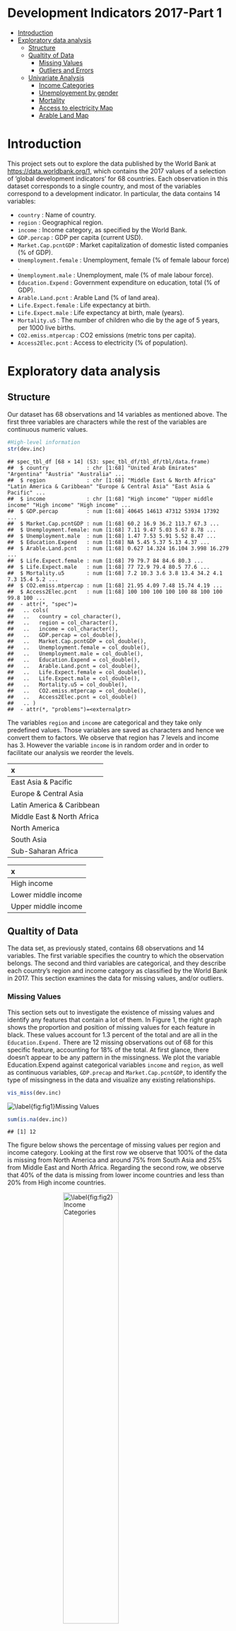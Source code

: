 Development Indicators 2017-Part 1
================

-   <a href="#introduction" id="toc-introduction">Introduction</a>
-   <a href="#exploratory-data-analysis"
    id="toc-exploratory-data-analysis">Exploratory data analysis</a>
    -   <a href="#structure" id="toc-structure">Structure</a>
    -   <a href="#qualtity-of-data" id="toc-qualtity-of-data">Qualtity of
        Data</a>
        -   <a href="#missing-values" id="toc-missing-values">Missing Values</a>
        -   <a href="#outliers-and-errors" id="toc-outliers-and-errors">Outliers and
            Errors</a>
    -   <a href="#univariate-analysis" id="toc-univariate-analysis">Univariate
        Analysis</a>
        -   <a href="#income-categories" id="toc-income-categories">Income
            Categories</a>
        -   <a href="#unemployement-by-gender"
            id="toc-unemployement-by-gender">Unemployement by gender</a>
        -   <a href="#mortality" id="toc-mortality">Mortality</a>
        -   <a href="#access-to-electricity-map"
            id="toc-access-to-electricity-map">Access to electricity Map</a>
        -   <a href="#arable-land-map" id="toc-arable-land-map">Arable Land Map</a>

# Introduction

This project sets out to explore the data published by the World Bank at
<https://data.worldbank.org/1>, which contains the 2017 values of a
selection of ‘global development indicators’ for 68 countries. Each
observation in this dataset corresponds to a single country, and most of
the variables correspond to a development indicator. In particular, the
data contains 14 variables:

-   `country` : Name of country.
-   `region` : Geographical region.
-   `income` : Income category, as specified by the World Bank.
-   `GDP.percap` : GDP per capita (current USD).
-   `Market.Cap.pcntGDP` : Market capitalization of domestic listed
    companies (% of GDP).
-   `Unemployment.female` : Unemployment, female (% of female labour
    force) .
-   `Unemployment.male` : Unemployment, male (% of male labour force).
-   `Education.Expend` : Government expenditure on education, total (%
    of GDP).
-   `Arable.Land.pcnt` : Arable Land (% of land area).
-   `Life.Expect.female` : Life expectancy at birth.
-   `Life.Expect.male` : Life expectancy at birth, male (years).
-   `Mortality.u5` : The number of children who die by the age of 5
    years, per 1000 live births.
-   `CO2.emiss.mtpercap` : CO2 emissions (metric tons per capita).
-   `Access2Elec.pcnt` : Access to electricity (% of population).

# Exploratory data analysis

## Structure

Our dataset has 68 observations and 14 variables as mentioned above. The
first three variables are characters while the rest of the variables are
continuous numeric values.

``` r
#High-level information
str(dev.inc)
```

    ## spec_tbl_df [68 × 14] (S3: spec_tbl_df/tbl_df/tbl/data.frame)
    ##  $ country            : chr [1:68] "United Arab Emirates" "Argentina" "Austria" "Australia" ...
    ##  $ region             : chr [1:68] "Middle East & North Africa" "Latin America & Caribbean" "Europe & Central Asia" "East Asia & Pacific" ...
    ##  $ income             : chr [1:68] "High income" "Upper middle income" "High income" "High income" ...
    ##  $ GDP.percap         : num [1:68] 40645 14613 47312 53934 17392 ...
    ##  $ Market.Cap.pcntGDP : num [1:68] 60.2 16.9 36.2 113.7 67.3 ...
    ##  $ Unemployment.female: num [1:68] 7.11 9.47 5.03 5.67 8.78 ...
    ##  $ Unemployment.male  : num [1:68] 1.47 7.53 5.91 5.52 8.47 ...
    ##  $ Education.Expend   : num [1:68] NA 5.45 5.37 5.13 4.37 ...
    ##  $ Arable.Land.pcnt   : num [1:68] 0.627 14.324 16.104 3.998 16.279 ...
    ##  $ Life.Expect.female : num [1:68] 79 79.7 84 84.6 80.3 ...
    ##  $ Life.Expect.male   : num [1:68] 77 72.9 79.4 80.5 77.6 ...
    ##  $ Mortality.u5       : num [1:68] 7.2 10.3 3.6 3.8 13.4 34.2 4.1 7.3 15.4 5.2 ...
    ##  $ CO2.emiss.mtpercap : num [1:68] 21.95 4.09 7.48 15.74 4.19 ...
    ##  $ Access2Elec.pcnt   : num [1:68] 100 100 100 100 100 88 100 100 99.8 100 ...
    ##  - attr(*, "spec")=
    ##   .. cols(
    ##   ..   country = col_character(),
    ##   ..   region = col_character(),
    ##   ..   income = col_character(),
    ##   ..   GDP.percap = col_double(),
    ##   ..   Market.Cap.pcntGDP = col_double(),
    ##   ..   Unemployment.female = col_double(),
    ##   ..   Unemployment.male = col_double(),
    ##   ..   Education.Expend = col_double(),
    ##   ..   Arable.Land.pcnt = col_double(),
    ##   ..   Life.Expect.female = col_double(),
    ##   ..   Life.Expect.male = col_double(),
    ##   ..   Mortality.u5 = col_double(),
    ##   ..   CO2.emiss.mtpercap = col_double(),
    ##   ..   Access2Elec.pcnt = col_double()
    ##   .. )
    ##  - attr(*, "problems")=<externalptr>

The variables `region` and `income` are categorical and they take only
predefined values. Those variables are saved as characters and hence we
convert them to factors. We observe that region has 7 levels and income
has 3. However the variable `income` is in random order and in order to
facilitate our analysis we reorder the levels.  
<table>
<thead>
<tr>
<th style="text-align:left;">
x
</th>
</tr>
</thead>
<tbody>
<tr>
<td style="text-align:left;">
East Asia & Pacific
</td>
</tr>
<tr>
<td style="text-align:left;">
Europe & Central Asia
</td>
</tr>
<tr>
<td style="text-align:left;">
Latin America & Caribbean
</td>
</tr>
<tr>
<td style="text-align:left;">
Middle East & North Africa
</td>
</tr>
<tr>
<td style="text-align:left;">
North America
</td>
</tr>
<tr>
<td style="text-align:left;">
South Asia
</td>
</tr>
<tr>
<td style="text-align:left;">
Sub-Saharan Africa
</td>
</tr>
</tbody>
</table>
<table>
<thead>
<tr>
<th style="text-align:left;">
x
</th>
</tr>
</thead>
<tbody>
<tr>
<td style="text-align:left;">
High income
</td>
</tr>
<tr>
<td style="text-align:left;">
Lower middle income
</td>
</tr>
<tr>
<td style="text-align:left;">
Upper middle income
</td>
</tr>
</tbody>
</table>

## Qualtity of Data

The data set, as previously stated, contains 68 observations and 14
variables. The first variable specifies the country to which the
observation belongs. The second and third variables are categorical, and
they describe each country’s region and income category as classified by
the World Bank in 2017. This section examines the data for missing
values, and/or outliers.

### Missing Values

This section sets out to investigate the existence of missing values and
identify any features that contain a lot of them. In Figure 1, the right
graph shows the proportion and position of missing values for each
feature in black. These values account for 1.3 percent of the total and
are all in the `Education.Expend.` There are 12 missing observations out
of 68 for this specific feature, accounting for 18% of the total. At
first glance, there doesn’t appear to be any pattern in the missingness.
We plot the variable Education.Expend against categorical variables
`income` and `region`, as well as continuous variables, `GDP.precap` and
`Market.Cap.pcntGDP`, to identify the type of missingness in the data
and visualize any existing relationships.

``` r
vis_miss(dev.inc)
```

<img src="Development-Indicators-2017-Visualisation-Report_files/figure-gfm/Fig1-1.png" title="\label{fig:fig1}Missing Values" alt="\label{fig:fig1}Missing Values" style="display: block; margin: auto;" />

``` r
sum(is.na(dev.inc))
```

    ## [1] 12

The figure below shows the percentage of missing values per region and
income category. Looking at the first row we observe that 100% of the
data is missing from North America and around 75% from South Asia and
25% from Middle East and North Africa. Regarding the second row, we
observe that 40% of the data is missing from lower income countries and
less than 20% from High income countries.

<img src="Development-Indicators-2017-Visualisation-Report_files/figure-gfm/Fig2-1.png" title="\label{fig:fig2} Income Categories" alt="\label{fig:fig2} Income Categories" width="50%" style="display: block; margin: auto;" /><img src="Development-Indicators-2017-Visualisation-Report_files/figure-gfm/Fig2-2.png" title="\label{fig:fig2} Income Categories" alt="\label{fig:fig2} Income Categories" width="50%" style="display: block; margin: auto;" />

The graph below shows the variable `Education.Expend` plotted againts
`GDP.precap` and `Market.Cap.pcntGDP` by region and income.The missing
values are shown as red dots near the bottom of each panel. We can see
that the missing values exist across the whole range in both of the
graphs and the distribution is similar to the one of the none missing
observations .In particular, in the first graph it can be seen that some
values are clustered in the lower range of GDP. In the second graph, the
missing values are uniformly distributed acrros the x-axis.

<img src="Development-Indicators-2017-Visualisation-Report_files/figure-gfm/Fig3-1.png" title="\label{fig:fig3} Missing Values" alt="\label{fig:fig3} Missing Values" style="display: block; margin: auto;" /><img src="Development-Indicators-2017-Visualisation-Report_files/figure-gfm/Fig3-2.png" title="\label{fig:fig3} Missing Values" alt="\label{fig:fig3} Missing Values" style="display: block; margin: auto;" />

The table below illustrates the missing values grouped per region. The
first column shows the region, the second column shows the missing
variable the third column show the number of missing values and the last
column shows the percentages of missing values per region. We can see
that there isn’t any data about education expenditure for North America,
while 1/3 of the data is missing for South Asia. In addition, 36% and 20
% of values are missing for the Middle East & North Africa and
Sub-Saharan Africa respectfully.
<table>
<thead>
<tr>
<th style="text-align:left;">
region
</th>
<th style="text-align:left;">
variable
</th>
<th style="text-align:right;">
n_miss
</th>
<th style="text-align:right;">
pct_miss
</th>
</tr>
</thead>
<tbody>
<tr>
<td style="text-align:left;">
Middle East & North Africa
</td>
<td style="text-align:left;">
Education.Expend
</td>
<td style="text-align:right;">
5
</td>
<td style="text-align:right;">
35.714286
</td>
</tr>
<tr>
<td style="text-align:left;">
Latin America & Caribbean
</td>
<td style="text-align:left;">
Education.Expend
</td>
<td style="text-align:right;">
0
</td>
<td style="text-align:right;">
0.000000
</td>
</tr>
<tr>
<td style="text-align:left;">
Europe & Central Asia
</td>
<td style="text-align:left;">
Education.Expend
</td>
<td style="text-align:right;">
1
</td>
<td style="text-align:right;">
4.545454
</td>
</tr>
<tr>
<td style="text-align:left;">
East Asia & Pacific
</td>
<td style="text-align:left;">
Education.Expend
</td>
<td style="text-align:right;">
1
</td>
<td style="text-align:right;">
8.333333
</td>
</tr>
<tr>
<td style="text-align:left;">
South Asia
</td>
<td style="text-align:left;">
Education.Expend
</td>
<td style="text-align:right;">
2
</td>
<td style="text-align:right;">
66.666667
</td>
</tr>
<tr>
<td style="text-align:left;">
North America
</td>
<td style="text-align:left;">
Education.Expend
</td>
<td style="text-align:right;">
2
</td>
<td style="text-align:right;">
100.000000
</td>
</tr>
<tr>
<td style="text-align:left;">
Sub-Saharan Africa
</td>
<td style="text-align:left;">
Education.Expend
</td>
<td style="text-align:right;">
1
</td>
<td style="text-align:right;">
20.000000
</td>
</tr>
</tbody>
</table>

Similarly, the table below shows the missing values grouped per income
category.The table is similar to the above with the difference that the
first column shows the income. We observe that approximately the same
number of data is missing from low income and high income countries,
however the number of countries in the low income category is smaller
than the high income and as a result the proportion of missing values is
bigger.

<table>
<thead>
<tr>
<th style="text-align:left;">
income
</th>
<th style="text-align:left;">
variable
</th>
<th style="text-align:right;">
n_miss
</th>
<th style="text-align:right;">
pct_miss
</th>
</tr>
</thead>
<tbody>
<tr>
<td style="text-align:left;">
High income
</td>
<td style="text-align:left;">
Education.Expend
</td>
<td style="text-align:right;">
5
</td>
<td style="text-align:right;">
15.15152
</td>
</tr>
<tr>
<td style="text-align:left;">
Upper middle income
</td>
<td style="text-align:left;">
Education.Expend
</td>
<td style="text-align:right;">
1
</td>
<td style="text-align:right;">
5.00000
</td>
</tr>
<tr>
<td style="text-align:left;">
Lower middle income
</td>
<td style="text-align:left;">
Education.Expend
</td>
<td style="text-align:right;">
6
</td>
<td style="text-align:right;">
40.00000
</td>
</tr>
</tbody>
</table>

Those observations indicate that MCAR (Missing completely at random)
does not apply to this variable, and we would need to consider the
missing data to be either MAR or MNAR. MAR (Missing at random) assumes
that we can predict the missing value based on the rest of the data.By
conditioning on income, we can find that the resulting univariate
distributions (for each of the other variables) appear similar for those
observations for which ed.exp is missing as for those for which it is
not. Hence, missingness appears to be explained by an observed variable
(income), and not an unobserved variable. This suggests MAR more
appropriate than MNAR.

We chose to drop the column Education Expenditure, as we lack all data
for North America and a significant proportion of South Asia.

``` r
#Select Education.Expend and remove rows containing NA
ed.exp<-dev.inc %>%select(country,Education.Expend) %>% na.omit
#Remove Education Expenditure
dev.inc<-dev.inc %>%select(-Education.Expend)
#Select Numeric Data
num.data<-dev.inc %>% 
  select_if(is.numeric)
```

### Outliers and Errors

Next, we move on finding outliers.The below figure shows the box plots
for each numeric variable in the data set. The red points are the
outliers. We can see that all the variables have some observations that
deviate from the rest, but they are not out of bounds (for example
negative or above a normal range) and they make logical sense. This is
expected as those variables describe unique development indicators in
which some countries perform worse or better.

Note: Boxplots aren’t always appropriate for detecting outliers,
particularly if the variables distribution is higly skewed.If we had
noticed some anomalous data we would be worth to choose to investigate
further by visualizing histograms and parfoming the IQR method.
<img src="Development-Indicators-2017-Visualisation-Report_files/figure-gfm/Fig4-1.png" title="\label{fig:fig4} Boxplots" alt="\label{fig:fig4} Boxplots" style="display: block; margin: auto;" />
\# Exploration of the univariate and multivariate distribution Up until
now we investigate the structure and quality of the data. The following
section presents a brief exploration of the univariate and multivariate
distribution of the data.

## Univariate Analysis

For the univariate analysis we’re to investigate the distribution of the
categorical and numerical variables. The bellow figure shows the number
of variables in each category on the left plot, the violin plots of the
numerical variables on the centre plot, and the histogram of education
expenditure on the right plot. We notice that a lot of countries are
classified as high income, followed by upper middle income. and the
majority are located in Europe and South Asia and the Middle East and
North Africa.

<img src="Development-Indicators-2017-Visualisation-Report_files/figure-gfm/Fig5,-1.png" title="\label{fig:fig5} Distribution of categorical variables" alt="\label{fig:fig5} Distribution of categorical variables" style="display: block; margin: auto;" />
The next table shows the summary statistics of each variable. It’s
interesting to note that for the variable GPD per capital, the
difference between the mean and the median is quite significant. This
caused by the countries with the highest GDPs.

    ##    GDP.percap     Market.Cap.pcntGDP Unemployment.female Unemployment.male
    ##  Min.   :  1564   Min.   :  0.2076   Min.   : 0.639      Min.   : 0.062   
    ##  1st Qu.:  5482   1st Qu.: 24.1902   1st Qu.: 4.198      1st Qu.: 3.708   
    ##  Median : 13747   Median : 46.6438   Median : 6.069      Median : 5.359   
    ##  Mean   : 22719   Mean   : 64.3540   Mean   : 8.844      Mean   : 6.556   
    ##  3rd Qu.: 38737   3rd Qu.: 82.6290   3rd Qu.:10.940      3rd Qu.: 8.414   
    ##  Max.   :109921   Max.   :322.7110   Max.   :29.283      Max.   :25.220   
    ##  Arable.Land.pcnt  Life.Expect.female Life.Expect.male  Mortality.u5    
    ##  Min.   : 0.2239   Min.   :54.84      Min.   :53.09    Min.   :  2.400  
    ##  1st Qu.: 4.2209   1st Qu.:77.59      1st Qu.:71.99    1st Qu.:  4.275  
    ##  Median :11.8564   Median :79.94      Median :75.00    Median :  8.000  
    ##  Mean   :15.8681   Mean   :79.23      Mean   :74.29    Mean   : 14.359  
    ##  3rd Qu.:23.0358   3rd Qu.:83.90      3rd Qu.:78.92    3rd Qu.: 15.250  
    ##  Max.   :59.5938   Max.   :87.26      Max.   :81.60    Max.   :122.500  
    ##  CO2.emiss.mtpercap Access2Elec.pcnt
    ##  Min.   : 0.4248    Min.   : 52.50  
    ##  1st Qu.: 2.4907    1st Qu.: 99.68  
    ##  Median : 4.7417    Median :100.00  
    ##  Mean   : 6.6313    Mean   : 96.52  
    ##  3rd Qu.: 8.1760    3rd Qu.:100.00  
    ##  Max.   :32.1794    Max.   :100.00

Next,the figure below shows the violin plots for the numeric variables.
Except for the variables describing life expectancy, all of the numeric
variable distributions are positively skewed. Life expectancy appears to
have a bimodal distribution, as evidenced by the presence of two peaks.
Most of the observations for the variable Access to Electricity Access
to Electricity are gathered around 100%, with a portion of them ranging
between 50% and 100%. Finally, the distribution of Education Expenditure
is nearly normal, with two outliers on the right.
<img src="Development-Indicators-2017-Visualisation-Report_files/figure-gfm/Fig6-1.png" title="\label{fig:fig6} Distribution of numerical variables" alt="\label{fig:fig6} Distribution of numerical variables" style="display: block; margin: auto;" />
Finally we’re going to look into the distribution of Education
Expenditure.%. The distribution is close to normal, and there are two
outliers on the right.
<img src="Development-Indicators-2017-Visualisation-Report_files/figure-gfm/Fig7-1.png" title="\label{fig:fig6} Distribution of numerical variables" alt="\label{fig:fig6} Distribution of numerical variables" style="display: block; margin: auto;" />
\## Multivariate Analysis The figure below is visual representation of
the multivariate correlation structure and their significance levels.
The heatmap shows the pairwise Pearson correlation coefficients between
the variables. The variables which do not have a significant correlation
are left blank. We observe that:

-   Mortality has a very high negative correlation with access to
    electricity and lives expectancy of both genders.
-   Arable Land is not strongly correlated with any other variable.
-   Unemployment rate for males and females are strongly correlated with
    each other.
-   CO2 consumption has a moderate positive correlation with GDP per cap
    while GDP per capita has a moderate positive correlation with life
    expectancy.
-   Live expectancy for both genders are very highly positively
    correlated with each other and access to electricity.

<img src="Development-Indicators-2017-Visualisation-Report_files/figure-gfm/Fig8-1.png" title="\label{fig:fig8} Distribution of numerical variables " alt="\label{fig:fig8} Distribution of numerical variables " style="display: block; margin: auto;" />
Based on the observations above, we are going to investigate the
relationship between the variables that display strong correlations. In
particular, we’re going to investigate:

-   Income Categories and the relationship with GDP per capita (current
    USD) and market capitalization of domestic listed companies (% of
    GDP).Moreover we’re going to look at the number of countries in each
    income category for each section and display the maps that show the
    GDP per capita and Market Cap globally for each country.
-   CO2 consumption per capita and the relationship with GDP per capita
    and income categories.
-   Unemployment rate by gender for each country and region. In addition
    we’re going to explore how it’s related to income categories and GDP
    per capita.
-   Life expectancy by gender for each country and region. In addition
    we’re going to explore how it’s related to GDP per capita and Market
    Cap.
-   Mortality and the relationship with female life expectancy and
    access to electricity.
-   Percentage of access to electicity globally for each country.
-   Arable land globally for each country.
-   Education Expenditure globally for each country.

### Income Categories

First, we are going to explore the relationship between income
categories, GDP per capita (current USD) and market capitalization of
domestic listed companies (% of GDP).
<table>
<thead>
<tr>
<th style="text-align:left;">
income
</th>
<th style="text-align:right;">
maxGDP
</th>
<th style="text-align:right;">
minGDP
</th>
<th style="text-align:right;">
maxMarketCap
</th>
<th style="text-align:right;">
minMarketCap
</th>
</tr>
</thead>
<tbody>
<tr>
<td style="text-align:left;">
Lower middle income
</td>
<td style="text-align:right;">
5520.315
</td>
<td style="text-align:right;">
1563.768
</td>
<td style="text-align:right;">
96.39883
</td>
<td style="text-align:right;">
0.2076133
</td>
</tr>
<tr>
<td style="text-align:left;">
Upper middle income
</td>
<td style="text-align:right;">
15146.409
</td>
<td style="text-align:right;">
4231.518
</td>
<td style="text-align:right;">
322.71098
</td>
<td style="text-align:right;">
4.9751435
</td>
</tr>
<tr>
<td style="text-align:left;">
High income
</td>
<td style="text-align:right;">
109921.031
</td>
<td style="text-align:right;">
13629.290
</td>
<td style="text-align:right;">
239.39652
</td>
<td style="text-align:right;">
12.3405769
</td>
</tr>
</tbody>
</table>
The figure below displays the relationship between GDP per capita and
Market cap for each income category.We observe the relationship is
linear and because of South Africa’s Market Cap the trending line is
curved at the end.
<img src="Development-Indicators-2017-Visualisation-Report_files/figure-gfm/Fig9-1.png" title="\label{fig:fig9} Number of countries in Income Categories" alt="\label{fig:fig9} Number of countries in Income Categories" style="display: block; margin: auto;" />
The figure below provides a breakdown of the number of counties in each
category for each region. We observe that all countries are categorized
as high income in North America and lower middle income in South Asia.It
can be seen that there is there is no country in the high income
category in Sub-Saharan Africa and in contrast there is no country
categorized as lower middle income in Latin America & Caribbean and
North America.Finally, in all the other regions there are countries
categorized in all income levels.The majority of the countries in Europe
and Central Asia are in the high income category whereas there is only 1
country is in the lower middle income, which in the next code section we
find is Ukraine.In addition, in the Middle East & North Africa we see
some inequality as countries are either in the highest or lower category
with only two in the middle. Finally, in East Asia& Pacific, countries
are spread more equally.
<img src="Development-Indicators-2017-Visualisation-Report_files/figure-gfm/Fig10-1.png" title="\label{fig:fig10} Number of countries in Income Categories" alt="\label{fig:fig10} Number of countries in Income Categories" style="display: block; margin: auto;" />
We’re going to filter the data to investigate which country in Europe
and Central Asia is in the lower income category.
<table>
<thead>
<tr>
<th style="text-align:left;">
country
</th>
<th style="text-align:left;">
region
</th>
<th style="text-align:left;">
income
</th>
</tr>
</thead>
<tbody>
<tr>
<td style="text-align:left;">
Ukraine
</td>
<td style="text-align:left;">
Europe & Central Asia
</td>
<td style="text-align:left;">
Lower middle income
</td>
</tr>
</tbody>
</table>

This map shows the GDP per capita and Market Capitalisations in every
country globally.
<img src="Development-Indicators-2017-Visualisation-Report_files/figure-gfm/Fig11-1.png" style="display: block; margin: auto;" /><img src="Development-Indicators-2017-Visualisation-Report_files/figure-gfm/Fig11-2.png" style="display: block; margin: auto;" />
\### CO2 and income

The first plot shows a violin plot of CO2 emissions per income category.
We can see that the mean CO2 consumption doesn’t differ a lot between
different categories, but as we move up the categories, the range of the
distirbution increases. The second graph shows the relationship between
CO2, GDP per capita, and income category. The coloured dashed lines show
the mean value of CO2 emissions for each income category. The countries
in the high-income category produce the most CO2 emissions. There are
nine countries producing more than 15 metric tons per capita, whilst
most of the countries’ emissions stay below 10 tons per capita. These
graphs also give us the opportunity to see how GDP per capita is
distributed in each income category. While the observations in the upper
and lower income categories cover a narrow range and are gathered below
20,000 dollars, the values in the high-income category are more
dispersed and cover a range that is more than triple that of the other
two categories.The curve increases gradually until about 12 tons/capita
and shows that as GPD increases, CO2 emissions increase at a slower
rate.
<img src="Development-Indicators-2017-Visualisation-Report_files/figure-gfm/unnamed-chunk-10-1.png" style="display: block; margin: auto;" />

    ## `geom_smooth()` using formula 'y ~ x'

<img src="Development-Indicators-2017-Visualisation-Report_files/figure-gfm/unnamed-chunk-10-2.png" style="display: block; margin: auto;" />

### Unemployement by gender

The following graphs show the unemployment rates for each gender in each
country and region. In some countries, we observe a high inequality
between genders, especially in United Arab Emirates, Saudi Arabia, and
Bahrain etc. In general, unemployment rates for women are higher than
those for men. The second graph, confirms that indeed, in the Middle
East & North Africa, unemployment rate for females is significantly
higher than it is for men. In addition, in Europe and Central Asia,
there is some inequality between the two genders favouring the males. In
East Asia and the Pacific, the rates for each gender are almost the
same. In all regions, the female unemployment rate is higher except for
North America where it seems the opposite is happening.
<img src="Development-Indicators-2017-Visualisation-Report_files/figure-gfm/Fig12-1.png" title="\label{fig:fig12} Unemployement by gender for each countiry and region" alt="\label{fig:fig12} Unemployement by gender for each countiry and region" style="display: block; margin: auto;" /><img src="Development-Indicators-2017-Visualisation-Report_files/figure-gfm/Fig12-2.png" title="\label{fig:fig12} Unemployement by gender for each countiry and region" alt="\label{fig:fig12} Unemployement by gender for each countiry and region" style="display: block; margin: auto;" />
The maps show the unemployment rate by gender globally, for each
country.
<img src="Development-Indicators-2017-Visualisation-Report_files/figure-gfm/Fig13-1.png" style="display: block; margin: auto;" /><img src="Development-Indicators-2017-Visualisation-Report_files/figure-gfm/Fig13-2.png" style="display: block; margin: auto;" />
The figure below shows the unemployment rate by gender for each income
category. For all income categories, the unemployment rate for females
is higher than for males. The highest difference can be observed in
countries classified as lower middle income and the lowest difference
can be seen in the upper-middle-income category.
<img src="Development-Indicators-2017-Visualisation-Report_files/figure-gfm/Fig14-1.png" title="\label{fig:fig14} Unemployement by gender for each income category" alt="\label{fig:fig14} Unemployement by gender for each income category" style="display: block; margin: auto;" />

The figure below shows the relationship between the unemployment rate
for each gender and GDP per capita for each income category. The colour
of each point describes the income category, and the black dashed line
shows the mean value of the unemployment rate for each gender. What
stands out first in this graph, is the difference in mean values, where
the mean unemployment rate for females is higher than for males. We can
also see that the two trending lines follow the same trend for both
genders, suggesting that as GDP increases, the rate decreases. However,
the employment rate for males doesn’t seem to be affected by GDP per
capita as much since it’s almost straight. Moreover, the trend line in
the plot that represents females displays an increase, but the points
seem to be in the same range. Finally, countries in the upper and
lower-middle categories, with some exceptions, have the highest
unemployment rates. It is surprising to see that some counties in the
higher income category have the same unemployment rate as countries in
the upper and lower-middle categories.

    ## `geom_smooth()` using formula 'y ~ x'

<img src="Development-Indicators-2017-Visualisation-Report_files/figure-gfm/Fig15-1.png" title="\label{fig:fig15} Unemployement by gender for each income category and GDP" alt="\label{fig:fig15} Unemployement by gender for each income category and GDP" style="display: block; margin: auto;" />
\### Life expectancy by gender

The first graph below shows life expectancy by gender for each country.
It can be seen that for the majority of countries, life expectancy for
both genders is above 50 years. The second graph shows life expectancy
by gender for each region. We can observe that the life expectancy for
males is higher than 75, apart from in Sub-Saharan Africa and South
Asia, where it’s close to 65. In almost all regions, female life
expectancy is higher than males . Finally, the last graph shows life
expectancy by gender for each income category. There isn’t a significant
difference between the categories, and again, life expectancy is higher
for females.
<table>
<thead>
<tr>
<th style="text-align:left;">
</th>
<th style="text-align:left;">
Life.Expect.female
</th>
<th style="text-align:left;">
Life.Expect.male
</th>
</tr>
</thead>
<tbody>
<tr>
<td style="text-align:left;">
</td>
<td style="text-align:left;">
Min. :54.84
</td>
<td style="text-align:left;">
Min. :53.09
</td>
</tr>
<tr>
<td style="text-align:left;">
</td>
<td style="text-align:left;">
1st Qu.:77.59
</td>
<td style="text-align:left;">
1st Qu.:71.99
</td>
</tr>
<tr>
<td style="text-align:left;">
</td>
<td style="text-align:left;">
Median :79.94
</td>
<td style="text-align:left;">
Median :75.00
</td>
</tr>
<tr>
<td style="text-align:left;">
</td>
<td style="text-align:left;">
Mean :79.23
</td>
<td style="text-align:left;">
Mean :74.29
</td>
</tr>
<tr>
<td style="text-align:left;">
</td>
<td style="text-align:left;">
3rd Qu.:83.90
</td>
<td style="text-align:left;">
3rd Qu.:78.92
</td>
</tr>
<tr>
<td style="text-align:left;">
</td>
<td style="text-align:left;">
Max. :87.26
</td>
<td style="text-align:left;">
Max. :81.60
</td>
</tr>
</tbody>
</table>

<img src="Development-Indicators-2017-Visualisation-Report_files/figure-gfm/Fig16-1.png" title="\label{fig:fig16} Life expectancy by gender" alt="\label{fig:fig16} Life expectancy by gender" style="display: block; margin: auto;" /><img src="Development-Indicators-2017-Visualisation-Report_files/figure-gfm/Fig16-2.png" title="\label{fig:fig16} Life expectancy by gender" alt="\label{fig:fig16} Life expectancy by gender" style="display: block; margin: auto;" /><img src="Development-Indicators-2017-Visualisation-Report_files/figure-gfm/Fig16-3.png" title="\label{fig:fig16} Life expectancy by gender" alt="\label{fig:fig16} Life expectancy by gender" style="display: block; margin: auto;" />

The graph shows the relationship between life expectancy for each gender
and GDP per capita. The colour of each point depends on the market
capitalisation percentage, and the two black dashed lines indicate the
mean life expectancy of each gender. We observe that the two variables
have a curvilinear relationship where when GDP per capita increases,
life expectancy also increases, but at a different rate. In the
beginning, it rises at a rapid rate, and then, beyond a point, the line
flattens out. Life expectancy for males is lower in almost all countries
than it is for women, which is shown by the lower mean value as well. We
can also see that life expectancy increases in accordance with market
capitalisation. The only exception is South Africa, where market
capitalisation reached 300%. The life expectancy for women and men is
approximately 68 and 60, respectively.

    ## `geom_smooth()` using formula 'y ~ x'

<img src="Development-Indicators-2017-Visualisation-Report_files/figure-gfm/Fig17-1.png" title="\label{fig:fig17} GDP and Life expevtancy for women " alt="\label{fig:fig17} GDP and Life expevtancy for women " style="display: block; margin: auto;" />

### Mortality

The graph shows the relationship between female life expectancy, the
mortality rate, and access to electricity. The colour of the points
indicates the electricity access percentage, and the two dashed lines
show the mean value of life expectancy and mortality. As we mentioned
above, those variables are highly correlated and, indeed, we can observe
an almost negative linear relationship. Most of the countries are
gathered around the top left of the graph, and only a few points are
scattered away. Thus, the mean value for female expectancy is around 80
years old, and the mean mortality is equal to 13 deaths per 1000 live
births. We can also see that as the mortality rate increases, access to
electricity decreases steadily.

    ## `geom_smooth()` using formula 'y ~ x'

<img src="Development-Indicators-2017-Visualisation-Report_files/figure-gfm/Fig18-1.png" title="\label{fig:fig18} Moratlity rate" alt="\label{fig:fig18} Moratlity rate" style="display: block; margin: auto;" />
The next map shows the mortality rate which is the deaths under 5 years
per 1000 live births in each country.

<img src="Development-Indicators-2017-Visualisation-Report_files/figure-gfm/Fig19-1.png" style="display: block; margin: auto;" />

### Access to electricity Map

    ## Warning in mypalette_elec(join.coord$Access2Elec.pcnt): Some values were outside
    ## the color scale and will be treated as NA

<img src="Development-Indicators-2017-Visualisation-Report_files/figure-gfm/Fig20-1.png" style="display: block; margin: auto;" />
The plot below shows only countries with Access to Electricity less than
100%.We can see that all countries are categorised as either lower or
upper middle income.

``` r
dev.inc %>% 
  select(country,income,GDP.percap,Access2Elec.pcnt) %>% 
  filter(Access2Elec.pcnt<99) %>% 
  ggplot(aes(x=GDP.percap,y=Access2Elec.pcnt,color=income))+
  geom_point(alpha=0.8)+
  geom_text_repel(aes(label= ifelse(Access2Elec.pcnt < 99,
                                    as.character(country),'')),hjust=0,vjust=0.5,size=2.5)+
  #Theme customization
  theme_bw()+
  theme(legend.position =c(0.8,0.15),
        axis.line = element_line(colour = "black",size = 0.25),
        text = element_text(size = 8))+
  scale_color_brewer(palette = 'Set1')+
  scale_x_continuous(labels = function(x) paste0(x,"$"),breaks =seq (0,15000,2500))+
  scale_y_continuous(labels = function(x) paste0(x,"%"))+
  xlab("GDP per capita")+
  ylab("Access to electricity")+
  ggtitle("Access to Electricity and GDP per capita")
```

<img src="Development-Indicators-2017-Visualisation-Report_files/figure-gfm/unnamed-chunk-11-1.png" style="display: block; margin: auto;" />

### Arable Land Map

<img src="Development-Indicators-2017-Visualisation-Report_files/figure-gfm/Fig21-1.png" style="display: block; margin: auto;" />
\### Education expenditure Map

<img src="Development-Indicators-2017-Visualisation-Report_files/figure-gfm/Fig22-1.png" style="display: block; margin: auto;" />
